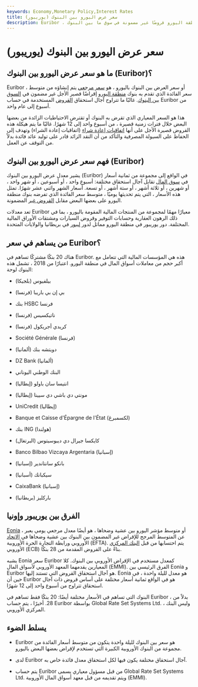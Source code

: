 ```yaml
---
keywords: Economy,Monetary Policy,Interest Rates
title: سعر عرض اليورو بين البنوك (يوريبور)
description: Euribor ، أو سعر عرض اليورو بين البنوك ، هو معدل مرجعي يعبر عن متوسط سعر الفائدة الذي تقدم به بنوك منطقة اليورو قروضًا غير مضمونة في سوق ما بين البنوك.
---
```


# سعر عرض اليورو بين البنوك (يوريبور)
## ما هو سعر عرض اليورو بين البنوك (Euribor)؟

Euribor ، أو سعر العرض بين البنوك باليورو ، هو [سعر مرجعي](/referencerate) يتم إنشاؤه من متوسط سعر الفائدة الذي تقدم به بنوك [منطقة اليورو](/eurozone) إقراضًا قصير الأجل غير مضمون في [السوق بين البنوك](/interbankmarket). غالبًا ما تتراوح آجال استحقاق [القروض](/loan) المستخدمة في حساب Euribor من أسبوع إلى عام واحد.

هذا هو السعر المعياري الذي تقرض به البنوك أو تقترض الاحتياطيات الزائدة من بعضها البعض خلال فترات زمنية قصيرة ، من أسبوع واحد إلى 12 شهرًا. غالبًا ما يتم هيكلة هذه القروض قصيرة الأجل على أنها [اتفاقيات إعادة شراء](/repurchaseagreement) (اتفاقيات إعادة الشراء) وتهدف إلى الحفاظ على السيولة المصرفية والتأكد من أن النقد الزائد قادر على توليد عائد فائدة بدلاً من التوقف عن العمل.

## فهم سعر عرض اليورو بين البنوك (Euribor)

يشير معدل عرض اليورو بين البنوك (Euribor) في الواقع إلى مجموعة من ثمانية أسعار في [سوق المال](/moneymarket) تقابل آجال استحقاق مختلفة: أسبوع واحد ، أو أسبوعين ، أو شهر واحد ، أو شهرين ، أو ثلاثة أشهر ، أو ستة أشهر ، أو تسعة. أسعار الشهر واثني عشر شهرًا. تمثل هذه الأسعار ، التي يتم تحديثها يوميًا ، متوسط سعر الفائدة الذي تفرضه بنوك منطقة اليورو على بعضها البعض مقابل [القروض غير](/collateral) المضمونة.

تعد معدلات Euribor معيارًا مهمًا لمجموعة من المنتجات المالية المقومة باليورو ، بما في ذلك الرهون العقارية وحسابات التوفير وقروض السيارات ومشتقات الأوراق المالية المختلفة. دور يوريبور في منطقة اليورو مماثل لدور [ليبور](/libor) في بريطانيا والولايات المتحدة.

## من يساهم في سعر Euribor؟

هناك 20 بنكًا مشتركًا تساهم في Euribor. هذه هي المؤسسات المالية التي تتعامل مع أكبر حجم من معاملات أسواق المال في منطقة اليورو. اعتبارًا من 2018 ، تشمل هذه البنوك لوحة:

- بيلفيوس (بلجيكا)

- بي إن بي باريبا (فرنسا)

- بنك HSBC فرنسا

- ناتيكسيس (فرنسا)

- كريدي أجريكول (فرنسا)

- Société Générale (فرنسا)

- دويتشه بنك (ألمانيا)

- DZ Bank (ألمانيا)

- البنك الوطني اليوناني

- انتيسا سان باولو (إيطاليا)

- مونتي دي باشي دي سيينا (إيطاليا)

- UniCredit (إيطاليا)

- Banque et Caisse d'Épargne de l'État (لكسمبرغ)

- بنك ING (هولندا)

- كايكسا جيرال دي ديبوسيتوس (البرتغال)

- Banco Bilbao Vizcaya Argentaria (إسبانيا)

- بانكو سانتاندير (إسبانيا)

- سيكبانك (أسبانيا)

- CaixaBank (إسبانيا)

- باركليز (بريطانيا)

## الفرق بين يوريبور وإونيا

[Eonia](/eonia) ، أو متوسط مؤشر اليورو بين عشية وضحاها ، هو أيضًا معدل مرجعي يومي يعبر عن المتوسط المرجح للإقراض غير المضمون بين البنوك بين عشية وضحاها في [الاتحاد](/europeanunion) الأوروبي ورابطة التجارة الحرة الأوروبية (EFTA). يتم احتسابها من قبل [البنك المركزي](/europeancentralbank) الأوروبي (ECB) بناءً على القروض المقدمة من 28 بنكًا.

يشبه Eonia سعر Euribor كمعدل مستخدم في الإقراض الأوروبي بين البنوك. كلا المعيارين يقدمهما المعهد الأوروبي لأسواق المال (EMMI). الفرق الرئيسي بين Eonia و Euribor هو آجال استحقاق القروض التي تستند إليها. Eonia هو معدل لليلة واحدة ، في حين أن Euribor هو في الواقع ثمانية أسعار مختلفة على أساس قروض ذات آجال استحقاق تتراوح من أسبوع واحد إلى 12 شهرًا.

البنوك التي تساهم في الأسعار مختلفة أيضًا: 20 بنكًا فقط تساهم في Euribor ، بدلاً من 28. أخيرًا ، يتم حساب Euribor بواسطة Global Rate Set Systems Ltd. ، وليس البنك المركزي الأوروبي.

## يسلط الضوء

- Euribor هو سعر بين البنوك لليلة واحدة يتكون من متوسط أسعار الفائدة من مجموعة من البنوك الأوروبية الكبيرة التي تستخدم لإقراض بعضها البعض باليورو.

- لدى Euribor آجال استحقاق مختلفة يكون فيها لكل استحقاق معدل فائدة خاص به.

- يتم حساب Euribor من قبل مسؤول معياري يسمى Global Rate Set Systems Ltd. ويتم تقديمه من قبل معهد أسواق المال الأوروبية (EMMI).

